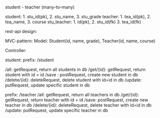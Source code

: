 student - teacher (many-to-many)

student: 1. stu_id(pk), 2. stu_name, 3. stu_grade
teacher: 1. tea_id(pk), 2. tea_name, 3. course
stu_teacher: 1. id(pk), 2. stu_id(fk) 3. tea_id(fk)


rest-api design:

MVC-pattern:
Model: Student(id, name, grade), Teacher(id, name, course)

Controller: 

student:
prefix: /student

/all: getRequest, return all students in db
/get/{id}: getRequest, return student with id = id
/save    : postRequest, create new student in db
/delete/{id}: deleteRequest, delete student with id=id in db
/update:        putRequest, update specific student in db


prefix: /teacher
/all: getRequest, return all teachers in db
/get/{id}: getRequest, return teacher with id = id
/save:     postRequest, create new teacher in db
/delete/{id}: deleteRequest, delete teacher with id=id in db
/update:        putRequest, update specific teacher in db



